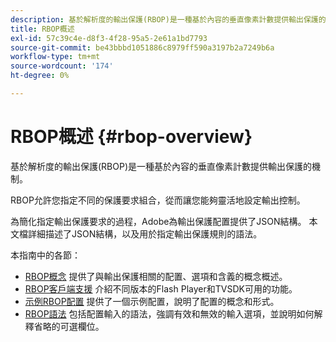 ```yaml
---
description: 基於解析度的輸出保護(RBOP)是一種基於內容的垂直像素計數提供輸出保護的機制。
title: RBOP概述
exl-id: 57c39c4e-d8f3-4f28-95a5-2e61a1bd7793
source-git-commit: be43bbbd1051886c8979ff590a3197b2a7249b6a
workflow-type: tm+mt
source-wordcount: '174'
ht-degree: 0%

---
```


# RBOP概述 {#rbop-overview}

基於解析度的輸出保護(RBOP)是一種基於內容的垂直像素計數提供輸出保護的機制。

RBOP允許您指定不同的保護要求組合，從而讓您能夠靈活地設定輸出控制。

為簡化指定輸出保護要求的過程，Adobe為輸出保護配置提供了JSON結構。 本文檔詳細描述了JSON結構，以及用於指定輸出保護規則的語法。

本指南中的各節：

* [RBOP概念](../RBOP/output-protection-concepts.md) 提供了與輸出保護相關的配置、選項和含義的概念概述。
* [RBOP客戶端支援](../RBOP/client-support.md) 介紹不同版本的Flash Player和TVSDK可用的功能。
* [示例RBOP配置](../RBOP/sample-output-protection-config.md) 提供了一個示例配置，說明了配置的概念和形式。
* [RBOP語法](../RBOP/output-protection-grammar.md) 包括配置輸入的語法，強調有效和無效的輸入選項，並說明如何解釋省略的可選欄位。
